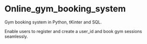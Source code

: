 # Online_gym_booking_system
 Gym booking system in Python, tKinter and SQL.

 Enable users to register and create a user_id and book gym sessions seamlessly. 
